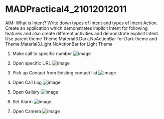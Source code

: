 # MADPractical4_21012012011
AIM: What is Intent? Write down types of Intent and types of Intent Action. Create an application which demonstrates implicit Intent for following features and also create different activities and demonstrate explicit Intent. Use parent theme Theme.Material3.Dark.NoActionBar for Dark theme and Theme.Material3.Light.NoActionBar for Light Theme

1. Make call to specific number
![image](https://user-images.githubusercontent.com/110801454/195147783-c941e8e4-14ce-4011-adb1-e8a900cd9944.png)

2. Open specific URL
![image](https://user-images.githubusercontent.com/110801454/195147880-143c2cfe-f86d-4691-9cd6-588db8fe9553.png)

3. Pick up Contact from Existing contact list
![image](https://user-images.githubusercontent.com/110801454/195147978-2e2930c9-2ddb-44ed-bfec-024f53b387dd.png)

4. Open Call Log
![image](https://user-images.githubusercontent.com/110801454/195148065-e590ed19-2de1-43a9-ad49-d00539dc9368.png)

5. Open Gallery
![image](https://user-images.githubusercontent.com/110801454/195148173-167e5144-3f78-4ac9-a61a-570ac2e0f390.png)

6. Set Alarm
![image](https://user-images.githubusercontent.com/110801454/195148315-bf2b54b1-3510-40ed-b988-07163251a4cb.png)

7. Open Camera
![image](https://user-images.githubusercontent.com/110801454/195148398-8beeeb18-d131-44f7-86f9-758dda8219c6.png)
